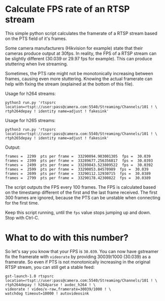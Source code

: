 # Calculate FPS rate of an RTSP stream

This simple python script calculates the framerate of a RTSP stream based on the PTS field of it's frames.

Some camera manufacturers (Hikvision for example) state that their cameras produce output at 30fps. 
In reality, the FPS of a RTSP stream can be slightly different (30.039 or 29.97 fps for example).
This can produce stuttering when live streaming.

Sometimes, the PTS rate might not be monotonically increasing between frames, causing even more stuttering.
Knowing the actual framerate can help with fixing the stream (explained at the bottom of this file).

Usage for h264 streams:
```
python3 run.py 'rtspsrc location=rtspt://user:pass@camera.com:5540/Streaming/Channels/101 ! \
rtph264depay ! identity name=adjust ! fakesink'
```

Usage for h265 streams:
```
python3 run.py 'rtspsrc location=rtspt://user:pass@camera.com:5540/Streaming/Channels/101 ! \
rtph265depay ! identity name=adjust ! fakesink'
```

Output:
```
frames =  2299  pts per frame =  33290094.903001305  fps =  30.039
frames =  2399  pts per frame =  33289677.256356817  fps =  30.0393
frames =  2499  pts per frame =  33289843.523809522  fps =  30.0392
frames =  2599  pts per frame =  33290053.84570989  fps =  30.039
frames =  2699  pts per frame =  33290112.12930715  fps =  30.0389
frames =  2799  pts per frame =  33290178.42300822  fps =  30.0389
```

The script outputs the FPS every 100 frames. The FPS is calculated based on the timestamp different of the first and the last frame received.
The first 300 frames are ignored, because the PTS can be unstable when connecting for the first time.

Keep this script running, until the `fps` value stops jumping up and down. Stop with Ctrl-C.

# What to do with this number?

So let's say you know that your FPS is `30.039`. You can now have gstreamer fix the framerate with `videorate` by providing 30039/1000 (30.039) as a framerate.
So even if PTS is not monotonically increasing in the original RTSP stream, you can still get a stable feed:

```
gst-launch-1.0 rtspsrc location=rtspt://user:pass@camera.com:5540/Streaming/Channels/101 ! \
rtph264depay ! h264parse ! avdec_h264 ! \
videorate ! video/x-raw,framerate=30039/1000 ! \
watchdog timeout=10000 ! autovideosink
```
